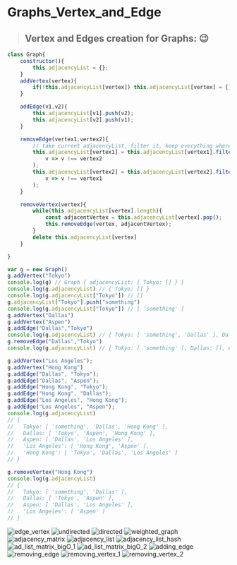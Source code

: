 # Graphs_Vertex_and_Edge


> ## Vertex and Edges creation for Graphs: :wink:
``` js
class Graph{
    constructor(){
        this.adjacencyList = {};
    }
    addVertex(vertex){
        if(!this.adjacencyList[vertex]) this.adjacencyList[vertex] = [];
    }

    addEdge(v1,v2){
        this.adjacencyList[v1].push(v2);
        this.adjacencyList[v2].push(v1);
    }

    removeEdge(vertex1,vertex2){
    	// take current adjacencyList, filter it, keep everything where it is not equal to vertex2
        this.adjacencyList[vertex1] = this.adjacencyList[vertex1].filter(
            v => v !== vertex2
        );
        this.adjacencyList[vertex2] = this.adjacencyList[vertex2].filter(
            v => v !== vertex1
        );
    }

    removeVertex(vertex){
        while(this.adjacencyList[vertex].length){
            const adjacentVertex = this.adjacencyList[vertex].pop();
            this.removeEdge(vertex, adjacentVertex);
        }
        delete this.adjacencyList[vertex]
    }

}

var g = new Graph()
g.addVertex("Tokyo")
console.log(g) // Graph { adjacencyList: { Tokyo: [] } }
console.log(g.adjacencyList) // { Tokyo: [] }
console.log(g.adjacencyList["Tokyo"]) // []
g.adjacencyList["Tokyo"].push("something")
console.log(g.adjacencyList["Tokyo"]) // [ 'something' ]
g.addVertex("Dallas")
g.addVertex("Aspen")
g.addEdge("Dallas","Tokyo")
console.log(g.adjacencyList) // { Tokyo: [ 'something', 'Dallas' ], Dallas: [ 'Tokyo' ], Aspen: [] }
g.removeEdge("Dallas","Tokyo")
console.log(g.adjacencyList) // { Tokyo: [ 'something' ], Dallas: [], Aspen: [] }

g.addVertex("Los Angeles");
g.addVertex("Hong Kong")
g.addEdge("Dallas", "Tokyo");
g.addEdge("Dallas", "Aspen");
g.addEdge("Hong Kong", "Tokyo");
g.addEdge("Hong Kong", "Dallas");
g.addEdge("Los Angeles", "Hong Kong");
g.addEdge("Los Angeles", "Aspen");
console.log(g.adjacencyList)
// {
//   Tokyo: [ 'something', 'Dallas', 'Hong Kong' ],
//   Dallas: [ 'Tokyo', 'Aspen', 'Hong Kong' ],
//   Aspen: [ 'Dallas', 'Los Angeles' ],
//   'Los Angeles': [ 'Hong Kong', 'Aspen' ],
//   'Hong Kong': [ 'Tokyo', 'Dallas', 'Los Angeles' ]
// }

g.removeVertex("Hong Kong")
console.log(g.adjacencyList)
// {
//   Tokyo: [ 'something', 'Dallas' ],
//   Dallas: [ 'Tokyo', 'Aspen' ],
//   Aspen: [ 'Dallas', 'Los Angeles' ],
//   'Los Angeles': [ 'Aspen' ]
// }

```
![edge_vertex](https://github.com/NoriKaneshige/Graphs_Vertex_and_Edge/blob/master/edge_vertex.png)
![undirected](https://github.com/NoriKaneshige/Graphs_Vertex_and_Edge/blob/master/undirected.png)
![directed](https://github.com/NoriKaneshige/Graphs_Vertex_and_Edge/blob/master/directed.png)
![weighted_graph](https://github.com/NoriKaneshige/Graphs_Vertex_and_Edge/blob/master/weighted_graph.png)
![adjacency_matrix](https://github.com/NoriKaneshige/Graphs_Vertex_and_Edge/blob/master/adjacency_matrix.png)
![adjacency_list](https://github.com/NoriKaneshige/Graphs_Vertex_and_Edge/blob/master/adjacency_list.png)
![adjacency_list_hash](https://github.com/NoriKaneshige/Graphs_Vertex_and_Edge/blob/master/adjacency_list_hash.png)
![ad_list_matrix_bigO_1](https://github.com/NoriKaneshige/Graphs_Vertex_and_Edge/blob/master/ad_list_matrix_bigO_1.png)
![ad_list_matrix_bigO_2](https://github.com/NoriKaneshige/Graphs_Vertex_and_Edge/blob/master/ad_list_matrix_bigO_2.png)
![adding_edge](https://github.com/NoriKaneshige/Graphs_Vertex_and_Edge/blob/master/adding_edge.png)
![removing_edge](https://github.com/NoriKaneshige/Graphs_Vertex_and_Edge/blob/master/removing_edge.png)
![removing_vertex_1](https://github.com/NoriKaneshige/Graphs_Vertex_and_Edge/blob/master/removing_vertex_1.png)
![removing_vertex_2](https://github.com/NoriKaneshige/Graphs_Vertex_and_Edge/blob/master/removing_vertex_2.png)
